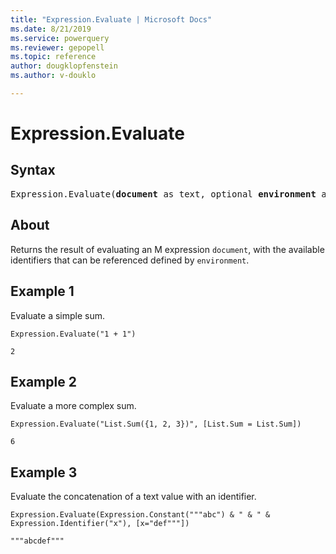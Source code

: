 ```yaml
---
title: "Expression.Evaluate | Microsoft Docs"
ms.date: 8/21/2019
ms.service: powerquery
ms.reviewer: gepopell
ms.topic: reference
author: dougklopfenstein
ms.author: v-douklo

---
```

# Expression.Evaluate

## Syntax

<pre>
Expression.Evaluate(<b>document</b> as text, optional <b>environment</b> as nullable record) as any 
</pre>
  
## About

Returns the result of evaluating an M expression `document`, with the available identifiers that can be referenced defined by `environment`.

## Example 1
Evaluate a simple sum.

```powerquery-m
Expression.Evaluate("1 + 1")
```

`2`

## Example 2
Evaluate a more complex sum.

```powerquery-m
Expression.Evaluate("List.Sum({1, 2, 3})", [List.Sum = List.Sum])
```

`6`

## Example 3
Evaluate the concatenation of a text value with an identifier.

```powerquery-m
Expression.Evaluate(Expression.Constant("""abc") & " & " & Expression.Identifier("x"), [x="def"""])
```

`"""abcdef"""`
